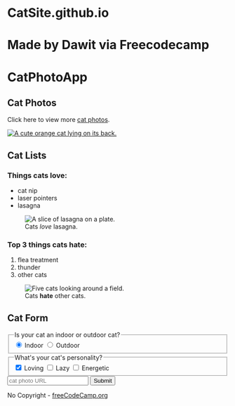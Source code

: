# CatSite.github.io
<!DOCTYPE html>
<html lang="en">
    <body>
        <main>
          <h1>Made by Dawit via Freecodecamp</h1>
          <h1>CatPhotoApp</h1>
          <section>
            <h2>Cat Photos</h2>
            <!-- TODO: Add link to cat photos -->
            <p>Click here to view more <a target="_blank" href="https://freecatphotoapp.com">cat photos</a>.</p>
            <a href="https://freecatphotoapp.com"><img src="https://cdn.freecodecamp.org/curriculum/cat-photo-app/relaxing-cat.jpg" alt="A cute orange cat lying on its back."></a>
          </section>
          <section>
            <h2>Cat Lists</h2>
            <h3>Things cats love:</h3>
            <ul>
              <li>cat nip</li>
              <li>laser pointers</li>
              <li>lasagna</li>
            </ul>
            <figure>
              <img src="https://cdn.freecodecamp.org/curriculum/cat-photo-app/lasagna.jpg" alt="A slice of lasagna on a plate.">
              <figcaption>Cats <em>love</em> lasagna.</figcaption>  
            </figure>
            <h3>Top 3 things cats hate:</h3>
            <ol>
              <li>flea treatment</li>
              <li>thunder</li>
              <li>other cats</li>
            </ol>
            <figure>
              <img src="https://cdn.freecodecamp.org/curriculum/cat-photo-app/cats.jpg" alt="Five cats looking around a field.">
              <figcaption>Cats <strong>hate</strong> other cats.</figcaption>  
            </figure>
          </section>
          <section>
            <h2>Cat Form</h2>
            <form action="https://freecatphotoapp.com/submit-cat-photo">
              <fieldset>
                <legend>Is your cat an indoor or outdoor cat?</legend>
                <label><input id="indoor" type="radio" name="indoor-outdoor" value="indoor" checked> Indoor</label>
                <label><input id="outdoor" type="radio" name="indoor-outdoor" value="outdoor"> Outdoor</label>
              </fieldset>
              <fieldset>
                <legend>What's your cat's personality?</legend>
                <input id="loving" type="checkbox" name="personality" value="loving" checked> <label for="loving">Loving</label>
                <input id="lazy" type="checkbox" name="personality" value="lazy"> <label for="lazy">Lazy</label>
                <input id="energetic" type="checkbox" name="personality" value="energetic"> <label for="energetic">Energetic</label>
              </fieldset>
              <input type="text" name="catphotourl" placeholder="cat photo URL" required>
              <button type="submit">Submit</button>
            </form>
          </section>
        </main>
        <footer>
          <p>
            No Copyright - <a href="https://www.freecodecamp.org">freeCodeCamp.org</a>
          </p>
        </footer>
      </body>
    </html>